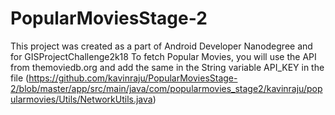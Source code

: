 # PopularMoviesStage-2
This project was created as a part of Android Developer Nanodegree and for GISProjectChallenge2k18
To fetch Popular Movies, you will use the API from themoviedb.org and add the same in the String variable API_KEY in the file (https://github.com/kavinraju/PopularMoviesStage-2/blob/master/app/src/main/java/com/popularmovies_stage2/kavinraju/popularmovies/Utils/NetworkUtils.java)
